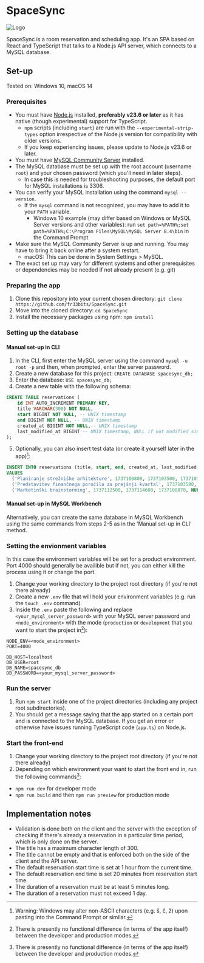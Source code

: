 # SpaceSync

<picture align="center" width="500">
  <source media="(prefers-color-scheme: dark)" alt="Logo" srcset="public/cover_dark.png">
  <source media="(prefers-color-scheme: light)" alt="Logo" srcset="public/cover_light.png">
  <img alt="Logo" src="cover_light.png">
</picture>

SpaceSync is a room reservation and scheduling app. It's an SPA based on React and TypeScript that talks to a Node.js API server, which connects to a MySQL database.

## Set-up

Tested on: Windows 10, macOS 14

### Prerequisites

- You must have [Node.js](https://nodejs.org/en) installed, **preferably v23.6 or later** as it has native (though experimental) support for TypeScript.
  - `npm` scripts (including `start`) are run with the `--experimental-strip-types` option irrespective of the Node.js version for compatibility with older versions.
  - If you keep experiencing issues, please update to Node.js v23.6 or later.
- You must have [MySQL Community Server](https://dev.mysql.com/downloads/) installed.
- The MySQL database must be set up with the root account (username `root`) and your chosen password (which you'll need in later steps).
  - In case this is needed for troubleshooting purposes, the default port for MySQL installations is 3306.
- You can verify your MySQL installation using the command `mysql --version`.
  - If the `mysql` command is not recognized, you may have to add it to your `PATH` variable.
    - Windows 10 example (may differ based on Windows or MySQL Server versions and other variables): run `set path=%PATH%;set path=%PATH%;C:\Program Files\MySQL\MySQL Server 8.4\bin` in the Command Prompt
- Make sure the MySQL Community Server is up and running. You may have to bring it back online after a system restart.
  - macOS: This can be done in System Settings > MySQL.
- The exact set up may vary for different systems and other prerequisites or dependencies may be needed if not already present (e.g. git)

### Preparing the app

1. Clone this repository into your current chosen directory: `git clone https://github.com/fr33bits/SpaceSync.git`
2. Move into the cloned directory: `cd SpaceSync`
3. Install the necessary packages using npm: `npm install`

### Setting up the database

#### Manual set-up in CLI

1. In the CLI, first enter the MySQL server using the command `mysql -u root -p` and then, when prompted, enter the server password.
2. Create a new database for this project: `CREATE DATABASE spacesync_db;`
3. Enter the database: `USE spacesync_db;`
4. Create a new table with the following schema:

```sql
CREATE TABLE reservations (
    id INT AUTO_INCREMENT PRIMARY KEY,
    title VARCHAR(300) NOT NULL,
    start BIGINT NOT NULL, -- UNIX timestamp
    end BIGINT NOT NULL, -- UNIX timestamp
    created_at BIGINT NOT NULL,-- UNIX timestamp
    last_modified_at BIGINT -- UNIX timestamp, NULL if not modified since creation
);
```

5. Optionally, you can also insert test data (or create it yourself later in the app)[^1]:

```sql
INSERT INTO reservations (title, start, end, created_at, last_modified_at)
VALUES
  ('Planiranje strežniške arhitekture', 1737100800, 1737103500, 1737101524, NULL),
  ('Predstavitev finančnega poročila za prejšnji kvartal', 1737103500, 1737105300, 1737099059, 1737101512),
  ('Marketinški brainstorming', 1737112500, 1737114600, 1737108870, NULL);
```

#### Manual set-up in MySQL Workbench

Alternatively, you can create the same database in MySQL Workbench using the same commands from steps 2-5 as in the 'Manual set-up in CLI' method.

### Setting the envionment variables

In this case the environment variables will be set for a product environment. Port 4000 should generally be availible but if not, you can either kill the process using it or change the port.

1. Change your working directory to the project root directory (if you're not there already)
2. Create a new `.env` file that will hold your environment variables (e.g. run the `touch .env` command).
3. Inside the `.env` paste the following and replace `<your_mysql_server_password>` with your MySQL server password and `<node_environment>` with the mode (`production` or `development` that you want to start the project in[^2]):

```env
NODE_ENV=<node_environment>
PORT=4000

DB_HOST=localhost
DB_USER=root
DB_NAME=spacesync_db
DB_PASSWORD=<your_mysql_server_password>
```

### Run the server

1. Run `npm start` inside one of the project directories (including any project root subdirectories).
2. You should get a message saying that the app started on a certain port and is connected to the MySQL database. If you get an error or otherwise have issues running TypeScript code (`app.ts`) on Node.js.

### Start the front-end

1. Change your working directory to the project root directory (if you're not there already)
2. Depending on which environment your want to start the front end in, run the following commands[^2]:
  - `npm run dev` for developer mode
  - `npm run build` and then `npm run preview` for production mode

## Implementation notes

- Validation is done both on the client and the server with the exception of checking if there's already a reservation in a particular time period, which is only done on the server.
- The title has a maximum character length of 300.
- The title cannot be empty and that is enforced both on the side of the client and the API server.
- The default reservation start time is set at 1 hour from the current time.
- The default reservation end time is set 20 minutes from reservation start time.
- The duration of a reservation must be at least 5 minutes long.
- The duration of a reservation must not exceed 1 day.

[^1]: Warning: Windows may alter non-ASCII characters (e.g. š, č, ž) upon pasting into the Command Prompt or similar.

[^2]: There is presently no functional difference (in terms of the app itself) between the developer and production modes.
